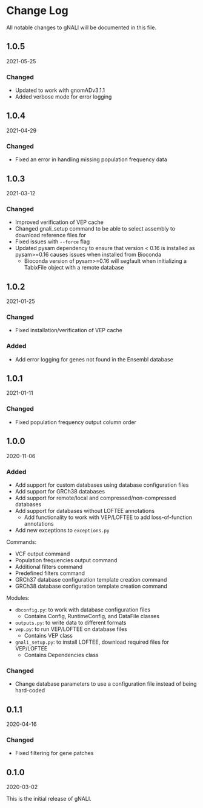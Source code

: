 # Change Log

All notable changes to gNALI will be documented in this file.


## 1.0.5 ##

2021-05-25

### Changed ###

- Updated to work with gnomADv3.1.1
- Added verbose mode for error logging


## 1.0.4 ##

2021-04-29

### Changed ###

- Fixed an error in handling missing population frequency data


## 1.0.3 ##

2021-03-12

### Changed ### 

- Improved verification of VEP cache
- Changed gnali_setup command to be able to select assembly to download reference files for
- Fixed issues with `--force` flag
- Updated pysam dependency to ensure that version < 0.16 is installed as pysam>=0.16 causes issues when installed from Bioconda
    - Bioconda version of pysam>=0.16 will segfault when initializing a TabixFile object with a remote database


## 1.0.2 ##

2021-01-25

### Changed ### 

- Fixed installation/verification of VEP cache

### Added ###

- Add error logging for genes not found in the Ensembl database

## 1.0.1 ##

2021-01-11

### Changed ###

- Fixed population frequency output column order

## 1.0.0 ##

2020-11-06

### Added ###

- Add support for custom databases using database configuration files
- Add support for GRCh38 databases
- Add support for remote/local and compressed/non-compressed databases
- Add support for databases without LOFTEE annotations
    - Add functionality to work with VEP/LOFTEE to add loss-of-function annotations
- Add new exceptions to `exceptions.py`

Commands:
- VCF output command
- Population frequencies output command
- Additional filters command
- Predefined filters command
- GRCh37 database configuration template creation command
- GRCh38 database configuration template creation command

Modules:
- `dbconfig.py`: to work with database configuration files
    - Contains Config, RuntimeConfig, and DataFile classes
- `outputs.py`: to write data to different formats
- `vep.py`: to run VEP/LOFTEE on database files
    - Contains VEP class
- `gnali_setup.py`: to install LOFTEE, download required files for VEP/LOFTEE
    - Contains Dependencies class 

### Changed ###

- Change database parameters to use a configuration file instead of being hard-coded

## 0.1.1 ##

2020-04-16

### Changed ###

- Fixed filtering for gene patches

## 0.1.0 ##

2020-03-02

This is the initial release of gNALI.


